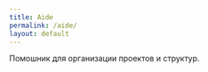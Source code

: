 ```yaml
---
title: Aide
permalink: /aide/
layout: default
--- 
```

Помошник для организации проектов и структур.
